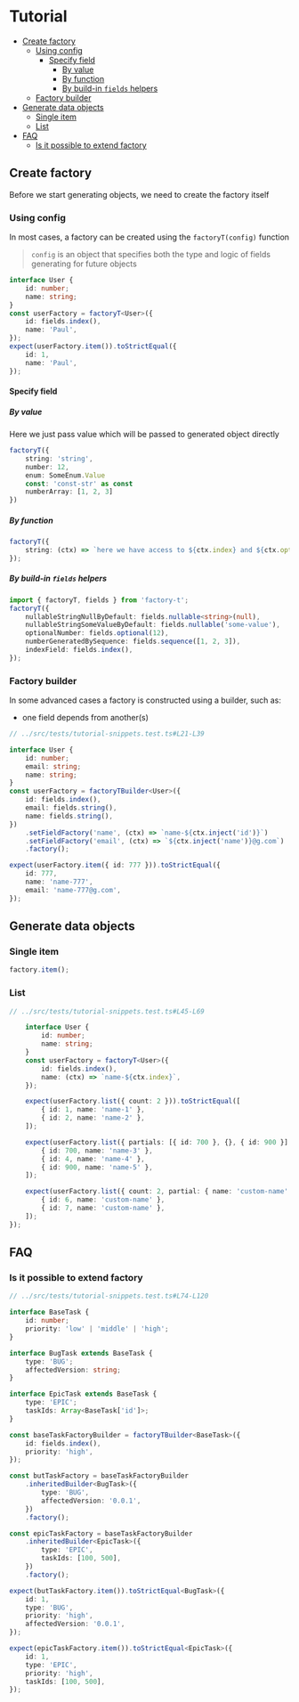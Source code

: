 # Tutorial

<!-- toc -->

-   [Create factory](#create-factory)
    -   [Using config](#using-config)
        -   [Specify field](#specify-field)
            -   [By value](#by-value)
            -   [By function](#by-function)
            -   [By build-in `fields` helpers](#by-build-in-fields-helpers)
    -   [Factory builder](#factory-builder)
-   [Generate data objects](#generate-data-objects)
    -   [Single item](#single-item)
    -   [List](#list)
-   [FAQ](#faq)
    -   [Is it possible to extend factory](#is-it-possible-to-extend-factory)

<!-- tocstop -->

## Create factory

Before we start generating objects, we need to create the factory itself

### Using config

In most cases, a factory can be created using the `factoryT(config)` function

> `config` is an object that specifies both the type and logic of fields generating for future objects

<!-- embedme ../src/tests/tutorial-snippets.test.ts#L6-L17-->

```ts
interface User {
    id: number;
    name: string;
}
const userFactory = factoryT<User>({
    id: fields.index(),
    name: 'Paul',
});
expect(userFactory.item()).toStrictEqual({
    id: 1,
    name: 'Paul',
});
```

#### Specify field

##### By value

Here we just pass value which will be passed to generated object directly

```ts
factoryT({
    string: 'string',
    number: 12,
    enum: SomeEnum.Value
    const: 'const-str' as const
    numberArray: [1, 2, 3]
})
```

##### By function

```ts
factoryT({
    string: (ctx) => `here we have access to ${ctx.index} and ${ctx.options}`,
});
```

##### By build-in `fields` helpers

```ts
import { factoryT, fields } from 'factory-t';
factoryT({
    nullableStringNullByDefault: fields.nullable<string>(null),
    nullableStringSomeValueByDefault: fields.nullable('some-value'),
    optionalNumber: fields.optional(12),
    numberGeneratedBySequence: fields.sequence([1, 2, 3]),
    indexField: fields.index(),
});
```

### Factory builder

In some advanced cases a factory is constructed using a builder, such as:

-   one field depends from another(s)

```ts
// ../src/tests/tutorial-snippets.test.ts#L21-L39

interface User {
    id: number;
    email: string;
    name: string;
}
const userFactory = factoryTBuilder<User>({
    id: fields.index(),
    email: fields.string(),
    name: fields.string(),
})
    .setFieldFactory('name', (ctx) => `name-${ctx.inject('id')}`)
    .setFieldFactory('email', (ctx) => `${ctx.inject('name')}@g.com`)
    .factory();

expect(userFactory.item({ id: 777 })).toStrictEqual({
    id: 777,
    name: 'name-777',
    email: 'name-777@g.com',
});
```

## Generate data objects

### Single item

```ts
factory.item();
```

### List

```ts
// ../src/tests/tutorial-snippets.test.ts#L45-L69

    interface User {
        id: number;
        name: string;
    }
    const userFactory = factoryT<User>({
        id: fields.index(),
        name: (ctx) => `name-${ctx.index}`,
    });

    expect(userFactory.list({ count: 2 })).toStrictEqual([
        { id: 1, name: 'name-1' },
        { id: 2, name: 'name-2' },
    ]);

    expect(userFactory.list({ partials: [{ id: 700 }, {}, { id: 900 }] })).toStrictEqual([
        { id: 700, name: 'name-3' },
        { id: 4, name: 'name-4' },
        { id: 900, name: 'name-5' },
    ]);

    expect(userFactory.list({ count: 2, partial: { name: 'custom-name' } })).toStrictEqual([
        { id: 6, name: 'custom-name' },
        { id: 7, name: 'custom-name' },
    ]);
});
```

## FAQ

### Is it possible to extend factory

```ts
// ../src/tests/tutorial-snippets.test.ts#L74-L120

interface BaseTask {
    id: number;
    priority: 'low' | 'middle' | 'high';
}

interface BugTask extends BaseTask {
    type: 'BUG';
    affectedVersion: string;
}

interface EpicTask extends BaseTask {
    type: 'EPIC';
    taskIds: Array<BaseTask['id']>;
}

const baseTaskFactoryBuilder = factoryTBuilder<BaseTask>({
    id: fields.index(),
    priority: 'high',
});

const butTaskFactory = baseTaskFactoryBuilder
    .inheritedBuilder<BugTask>({
        type: 'BUG',
        affectedVersion: '0.0.1',
    })
    .factory();

const epicTaskFactory = baseTaskFactoryBuilder
    .inheritedBuilder<EpicTask>({
        type: 'EPIC',
        taskIds: [100, 500],
    })
    .factory();

expect(butTaskFactory.item()).toStrictEqual<BugTask>({
    id: 1,
    type: 'BUG',
    priority: 'high',
    affectedVersion: '0.0.1',
});

expect(epicTaskFactory.item()).toStrictEqual<EpicTask>({
    id: 1,
    type: 'EPIC',
    priority: 'high',
    taskIds: [100, 500],
});
```
